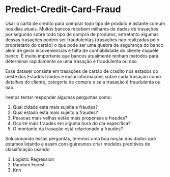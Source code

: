 # Predict-Credit-Card-Fraud

Usar o cartã de credito para comprar todo tipo de produto é astante comum nos dias atuais. Muitos bancos recebem milhares de dados de trasações por segundo sobre todo tipo de compra de produtos, entretanto algumas dessas trasações podem ser fraudulentas (trasações nao realizadas pelo proprietario do cartão) o que pode ser uma quebra de segurança do banco alem de gerar incoveniencias e falta de confiabilidade do cliente naquele banco. É muito importante que bancos atualmente tenham metodos para determinar rapidamente se uma trasação é fraudulenta ou nao.

Esse dataser consiste em trasações de cartão de cradito nos estados do oeste dos Estados Unidos e inclui informações sobre cada trasação como detalhes do cliente, categoria de compra e se a trasação é fraudulenta ou nao.

Iremos tentar responder algumas perguntas como:

1. Qual cidade está mais sujeita a fraudes?
2. Qual estado está mais sujeito a fraudes?
3. Pessoas mais velhas estão mais propensas a fraudes?
4. Ocorre mais fraudes em alguma hora do dia especifica?
5. O montante da trasação está relacionado a fraudes?


Solucionando essas perguntas, teremos uma boa noção dos dados que estamos lidando e assim consiguiresmos criar modelos preditivos de classificação usando

1. Logistic Regression
2. Random Forest
3. Knn
